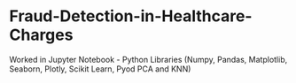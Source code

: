 # Fraud-Detection-in-Healthcare-Charges
Worked in Jupyter Notebook - Python Libraries (Numpy, Pandas, Matplotlib, Seaborn, Plotly, Scikit Learn, Pyod PCA and KNN)
